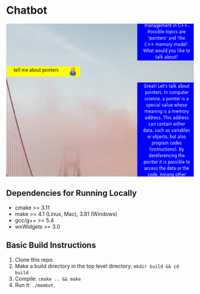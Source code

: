 # Chatbot

<img src="chatbot.png" width="601" height="411" />

## Dependencies for Running Locally

- cmake >= 3.11
- make >= 4.1 (Linux, Mac), 3.81 (Windows)
- gcc/g++ >= 5.4
- wxWidgets >= 3.0

## Basic Build Instructions

1. Clone this repo.
2. Make a build directory in the top level directory: `mkdir build && cd build`
3. Compile: `cmake .. && make`
4. Run it: `./membot`.

